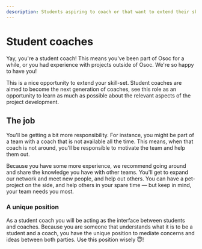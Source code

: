 ```yaml
---
description: Students aspiring to coach or that want to extend their skill-set.
---
```


# Student coaches

Yay, you're a student coach! This means you've been part of Osoc for a while, or you had experience with projects outside of Osoc. We're so happy to have you!

This is a nice opportunity to extend your skill-set. Student coaches are aimed to become the next generation of coaches, see this role as an opportunity to learn as much as possible about the relevant aspects of the project development.

## The job

You'll be getting a bit more responsibility. For instance, you might be part of a team with a coach that is not available all the time. This means, when that coach is not around, you'll be responsible to motivate the team and help them out.

Because you have some more experience, we recommend going around and share the knowledge you have with other teams. You'll get to expand our network and meet new people, and help out others. You can have a pet-project on the side, and help others in your spare time — but keep in mind, your team needs you most.

### A unique position

As a student coach you will be acting as the interface between students and coaches. Because you are someone that understands what it is to be a student and a coach, you have the unique position to mediate concerns and ideas between both parties. Use this position wisely 😇!







